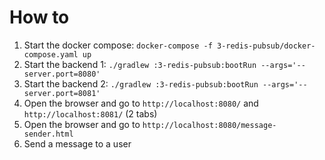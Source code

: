 
# How to

1. Start the docker compose: `docker-compose -f 3-redis-pubsub/docker-compose.yaml up`
2. Start the backend 1: `./gradlew :3-redis-pubsub:bootRun --args='--server.port=8080'`
3. Start the backend 2: `./gradlew :3-redis-pubsub:bootRun --args='--server.port=8081'`
4. Open the browser and go to `http://localhost:8080/` and `http://localhost:8081/` (2 tabs)
5. Open the browser and go to `http://localhost:8080/message-sender.html`
6. Send a message to a user

